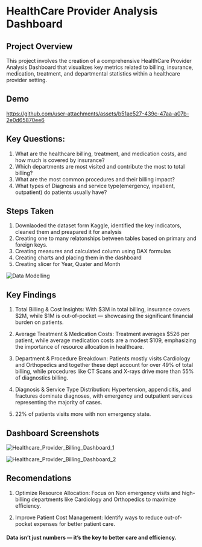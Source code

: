 
# HealthCare Provider Analysis Dashboard




## Project Overview

 This project involves the creation of a comprehensive HealthCare Provider Analysis Dashboard that visualizes key metrics related to billing, insurance, medication, treatment, and departmental statistics within a healthcare provider setting.




## Demo

https://github.com/user-attachments/assets/b51ae527-439c-47aa-a07b-2e0d65870ee6


## Key Questions: 

1) What are the healthcare billing, treatment, and medication costs, and how much is covered by insurance?
2) Which departments are most visited and contribute the most to total billing?
3) What are the most common procedures and their billing impact?
4) What types of Diagnosis and service type(emergency, inpatient, outpatient) do patients usually have?



## Steps Taken

1. Downlaoded the dataset form Kaggle, identified the key indicators, cleaned them and preapared it for analysis
2. Creating one to many relatonships between tables based on primary and foreign keys.
3. Creating measures and calculated column using DAX formulas 
4. Creating charts and placing them in the dashboard
5. Creating slicer for Year, Quater and Month


![Data Modelling](https://github.com/user-attachments/assets/1da37fdd-0937-45ee-b68a-788e88f8eb99)



## Key Findings

1. Total Billing & Cost Insights:
With $3M in total billing, insurance covers $2M, while $1M is out-of-pocket — showcasing the significant financial burden on patients.

2. Average Treatment & Medication Costs:
Treatment averages $526 per patient, while average medication costs are a modest $109, emphasizing the importance of resource allocation in healthcare.

3. Department & Procedure Breakdown:
Patients mostly visits Cardiology and Orthopedics and together these dept account for over 49% of total billing, while procedures like CT Scans and X-rays drive more than 55% of diagnostics billing.

4. Diagnosis & Service Type Distribution:
Hypertension, appendicitis, and fractures dominate diagnoses, with emergency and outpatient services representing the majority of cases.

5. 22% of patients visits more with non emergency state.



## Dashboard Screenshots

![Healthcare_Provider_Billing_Dashboard_1](https://github.com/user-attachments/assets/043ddc48-3516-4fd8-8d64-3d90c08c99a3)


![Healthcare_Provider_Billing_Dashboard_2](https://github.com/user-attachments/assets/36075995-6daa-4beb-bd4f-6f4931bcbf94)


## Recomendations

1. Optimize Resource Allocation: Focus on Non  emergency visits and high-billing departments like Cardiology and Orthopedics to maximize efficiency.

2. Improve Patient Cost Management: Identify ways to reduce out-of-pocket expenses for better patient care.



#### Data isn’t just numbers — it’s the key to better care and efficiency.


